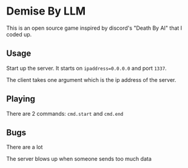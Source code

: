 # Demise By LLM
This is an open source game inspired by discord's "Death By AI" that I coded up.

## Usage
Start up the server. It starts on `ipaddress=0.0.0.0` and port `1337`.

The client takes one argument which is the ip address of the server.

## Playing
There are 2 commands: `cmd.start` and `cmd.end`

## Bugs
There are a lot

The server blows up when someone sends too much data